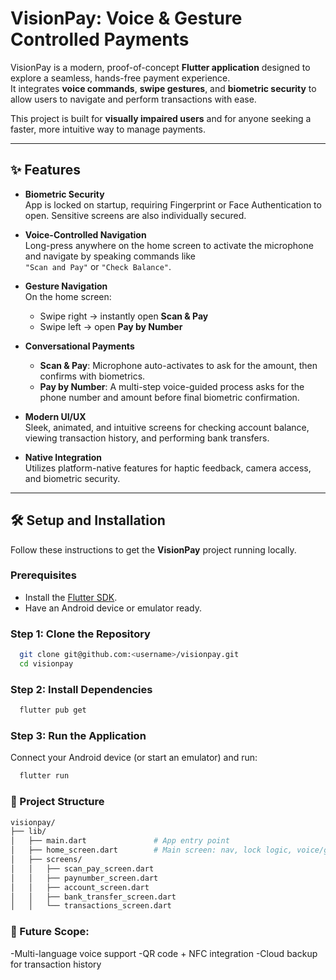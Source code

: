 # VisionPay: Voice & Gesture Controlled Payments

VisionPay is a modern, proof-of-concept **Flutter application** designed to explore a seamless, hands-free payment experience.  
It integrates **voice commands**, **swipe gestures**, and **biometric security** to allow users to navigate and perform transactions with ease.  

This project is built for **visually impaired users** and for anyone seeking a faster, more intuitive way to manage payments.

---

## ✨ Features

- **Biometric Security**  
  App is locked on startup, requiring Fingerprint or Face Authentication to open. Sensitive screens are also individually secured.

- **Voice-Controlled Navigation**  
  Long-press anywhere on the home screen to activate the microphone and navigate by speaking commands like  
  `"Scan and Pay"` or `"Check Balance"`.

- **Gesture Navigation**  
  On the home screen:  
  - Swipe right → instantly open **Scan & Pay**  
  - Swipe left → open **Pay by Number**  

- **Conversational Payments**  
  - **Scan & Pay**: Microphone auto-activates to ask for the amount, then confirms with biometrics.  
  - **Pay by Number**: A multi-step voice-guided process asks for the phone number and amount before final biometric confirmation.  

- **Modern UI/UX**  
  Sleek, animated, and intuitive screens for checking account balance, viewing transaction history, and performing bank transfers.  

- **Native Integration**  
  Utilizes platform-native features for haptic feedback, camera access, and biometric security.

---

## 🛠️ Setup and Installation

Follow these instructions to get the **VisionPay** project running locally.

### Prerequisites
- Install the [Flutter SDK](https://docs.flutter.dev/get-started/install).  
- Have an Android device or emulator ready.  

### Step 1: Clone the Repository
```bash
  git clone git@github.com:<username>/visionpay.git
  cd visionpay
```

### Step 2: Install Dependencies

```bash
  flutter pub get
```

### Step 3: Run the Application

Connect your Android device (or start an emulator) and run:
```bash
  flutter run
```

### 📁 Project Structure
```bash
visionpay/
├── lib/
│   ├── main.dart               # App entry point
│   ├── home_screen.dart        # Main screen: nav, lock logic, voice/gesture handling
│   ├── screens/
│   │   ├── scan_pay_screen.dart
│   │   ├── paynumber_screen.dart
│   │   ├── account_screen.dart
│   │   ├── bank_transfer_screen.dart
│   │   └── transactions_screen.dart

```
### 🚀 Future Scope:
-Multi-language voice support
-QR code + NFC integration
-Cloud backup for transaction history
